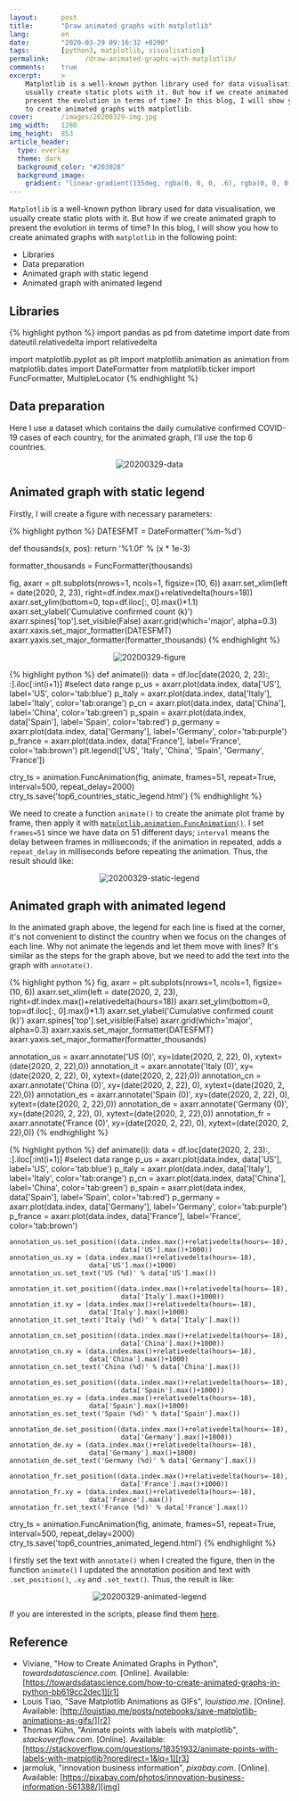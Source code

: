 ```yaml
---
layout:      post
title:       "Draw animated graphs with matplotlib"
lang:        en
date:        "2020-03-29 09:16:32 +0200"
tags:        [python3, matplotlib, visualisation]
permalink:         /draw-animated-graphs-with-matplotlib/
comments:    true
excerpt:     >
    Matplotlib is a well-known python library used for data visualisation, we
    usually create static plots with it. But how if we create animated graph to
    present the evolution in terms of time? In this blog, I will show you how
    to create animated graphs with matplotlib.
cover:       /images/20200329-img.jpg
img_width:   1280
img_height:  853
article_header:
  type: overlay
  theme: dark
  background_color: "#203028"
  background_image:
    gradient: "linear-gradient(135deg, rgba(0, 0, 0, .6), rgba(0, 0, 0, .4))"
---
```


`Matplotlib` is a well-known python library used for data visualisation, we
usually create static plots with it. But how if we create animated graph to
present the evolution in terms of time? In this blog, I will show you how to
create animated graphs with `matplotlib` in the following point:
- Libraries
- Data preparation
- Animated graph with static legend
- Animated graph with animated legend

## Libraries

{% highlight python %}
import pandas as pd
from datetime import date
from dateutil.relativedelta import relativedelta

import matplotlib.pyplot as plt
import matplotlib.animation as animation
from matplotlib.dates import DateFormatter
from matplotlib.ticker import FuncFormatter, MultipleLocator
{% endhighlight %}

## Data preparation
Here I use a dataset which contains the daily cumulative confirmed COVID-19
cases of each country, for the animated graph, I'll use the top 6 countries.

<p align="center">
  <img alt="20200329-data"
  src="{{ site.baseurl }}/images/20200329-data.png"/>
</p>

## Animated graph with static legend
Firstly, I will create a figure with necessary parameters:

{% highlight python %}
DATESFMT = DateFormatter('%m-%d')

def thousands(x, pos):
    return '%1.0f' % (x * 1e-3)

formatter_thousands = FuncFormatter(thousands)

fig, axarr = plt.subplots(nrows=1, ncols=1, figsize=(10, 6))
axarr.set_xlim(left = date(2020, 2, 23), right=df.index.max()+relativedelta(hours=18))
axarr.set_ylim(bottom=0, top=df.iloc[:, 0].max()*1.1)
axarr.set_ylabel('Cumulative confirmed count (k)')
axarr.spines['top'].set_visible(False)
axarr.grid(which='major', alpha=0.3)
axarr.xaxis.set_major_formatter(DATESFMT)
axarr.yaxis.set_major_formatter(formatter_thousands)
{% endhighlight %}

<p align="center">
  <img alt="20200329-figure"
  src="{{ site.baseurl }}/images/20200329-figure.png"/>
</p>

{% highlight python %}
def animate(i):
    data = df.loc[date(2020, 2, 23):, :].iloc[:int(i+1)] #select data range
    p_us = axarr.plot(data.index, data['US'],
                      label='US', color='tab:blue')
    p_italy = axarr.plot(data.index, data['Italy'],
                         label='Italy', color='tab:orange')
    p_cn = axarr.plot(data.index, data['China'],
                      label='China', color='tab:green')
    p_spain = axarr.plot(data.index, data['Spain'],
                         label='Spain', color='tab:red')
    p_germany = axarr.plot(data.index, data['Germany'],
                           label='Germany', color='tab:purple')
    p_france = axarr.plot(data.index, data['France'],
                          label='France', color='tab:brown')
    plt.legend(['US', 'Italy', 'China', 'Spain', 'Germany', 'France'])

ctry_ts = animation.FuncAnimation(fig, animate, frames=51, repeat=True,
                                  interval=500, repeat_delay=2000)
ctry_ts.save('top6_countries_static_legend.html')
{% endhighlight %}

We need to create a function `animate()` to create the animate plot frame by
frame, then apply it with [`matplotlib.animation.FuncAnimation()`][funcAni].
I set `frames=51` since we have data on 51 different days; `interval` means the
delay between frames in milliseconds; if the animation in repeated, adds a
`repeat_delay` in milliseconds before repeating the animation. Thus, the result
should like:

<p align="center">
  <img src="{{ site.baseurl }}/images/20200329-static-legend.gif"
       style="max-width: 720px"
       alt="20200329-static-legend">
</p>

## Animated graph with animated legend
In the animated graph above, the legend for each line is fixed at the corner,
it's not convenient to distinct the country when we focus on the changes of each
line. Why not animate the legends and let them move with lines? It's similar as
the steps for the graph above, but we need to add the text into the graph with
`annotate()`.

{% highlight python %}
fig, axarr = plt.subplots(nrows=1, ncols=1, figsize=(10, 6))
axarr.set_xlim(left = date(2020, 2, 23), right=df.index.max()+relativedelta(hours=18))
axarr.set_ylim(bottom=0, top=df.iloc[:, 0].max()*1.1)
axarr.set_ylabel('Cumulative confirmed count (k)')
axarr.spines['top'].set_visible(False)
axarr.grid(which='major', alpha=0.3)
axarr.xaxis.set_major_formatter(DATESFMT)
axarr.yaxis.set_major_formatter(formatter_thousands)

annotation_us = axarr.annotate('US (0)', xy=(date(2020, 2, 22), 0),
                               xytext=(date(2020, 2, 22),0))
annotation_it = axarr.annotate('Italy (0)', xy=(date(2020, 2, 22), 0),
                               xytext=(date(2020, 2, 22),0))
annotation_cn = axarr.annotate('China (0)', xy=(date(2020, 2, 22), 0),
                               xytext=(date(2020, 2, 22),0))
annotation_es = axarr.annotate('Spain (0)', xy=(date(2020, 2, 22), 0),
                               xytext=(date(2020, 2, 22),0))
annotation_de = axarr.annotate('Germany (0)', xy=(date(2020, 2, 22), 0),
                               xytext=(date(2020, 2, 22),0))
annotation_fr = axarr.annotate('France (0)', xy=(date(2020, 2, 22), 0),
                               xytext=(date(2020, 2, 22),0))
{% endhighlight %}

{% highlight python %}
def animate(i):
    data = df.loc[date(2020, 2, 23):, :].iloc[:int(i+1)] #select data range
    p_us = axarr.plot(data.index, data['US'],
                      label='US', color='tab:blue')
    p_italy = axarr.plot(data.index, data['Italy'],
                         label='Italy', color='tab:orange')
    p_cn = axarr.plot(data.index, data['China'],
                      label='China', color='tab:green')
    p_spain = axarr.plot(data.index, data['Spain'],
                         label='Spain', color='tab:red')
    p_germany = axarr.plot(data.index, data['Germany'],
                           label='Germany', color='tab:purple')
    p_france = axarr.plot(data.index, data['France'],
                          label='France', color='tab:brown')
        
    annotation_us.set_position((data.index.max()+relativedelta(hours=-18),
                                data['US'].max()+1000))
    annotation_us.xy = (data.index.max()+relativedelta(hours=-18),
                        data['US'].max()+1000)
    annotation_us.set_text('US (%d)' % data['US'].max())

    annotation_it.set_position((data.index.max()+relativedelta(hours=-18),
                                data['Italy'].max()+1000))
    annotation_it.xy = (data.index.max()+relativedelta(hours=-18),
                        data['Italy'].max()+1000)
    annotation_it.set_text('Italy (%d)' % data['Italy'].max())

    annotation_cn.set_position((data.index.max()+relativedelta(hours=-18),
                                data['China'].max()+1000))
    annotation_cn.xy = (data.index.max()+relativedelta(hours=-18),
                        data['China'].max()+1000)
    annotation_cn.set_text('China (%d)' % data['China'].max())

    annotation_es.set_position((data.index.max()+relativedelta(hours=-18),
                                data['Spain'].max()+1000))
    annotation_es.xy = (data.index.max()+relativedelta(hours=-18),
                        data['Spain'].max()+1000)
    annotation_es.set_text('Spain (%d)' % data['Spain'].max())

    annotation_de.set_position((data.index.max()+relativedelta(hours=-18),
                                data['Germany'].max()+1000))
    annotation_de.xy = (data.index.max()+relativedelta(hours=-18),
                        data['Germany'].max()+1000)
    annotation_de.set_text('Germany (%d)' % data['Germany'].max())

    annotation_fr.set_position((data.index.max()+relativedelta(hours=-18),
                                data['France'].max()+1000))
    annotation_fr.xy = (data.index.max()+relativedelta(hours=-18),
                        data['France'].max())
    annotation_fr.set_text('France (%d)' % data['France'].max())

ctry_ts = animation.FuncAnimation(fig, animate, frames=51, repeat=True,
                                  interval=500, repeat_delay=2000)
ctry_ts.save('top6_countries_animated_legend.html')
{% endhighlight %}

I firstly set the text with `annotate()` when I created the figure, then in the
function `animate()` I updated the annotation position and text with
`.set_position()`, `.xy` and `.set_text()`. Thus, the result is like:

<p align="center">
  <img src="{{ site.baseurl }}/images/20200329-animated-legend.gif"
       style="max-width: 720px"
       alt="20200329-animated-legend">
</p>

If you are interested in the scripts, please find them [here][notebook].

## Reference
- Viviane, "How to Create Animated Graphs in Python", _towardsdatascience.com_. [Online]. Available: [https://towardsdatascience.com/how-to-create-animated-graphs-in-python-bb619cc2dec1][r1]
- Louis Tiao, "Save Matplotlib Animations as GIFs", _louistiao.me_. [Online]. Available: [http://louistiao.me/posts/notebooks/save-matplotlib-animations-as-gifs/][r2]
- Thomas Kühn, "Animate points with labels with matplotlib", _stackoverflow.com_. [Online]. Available: [https://stackoverflow.com/questions/18351932/animate-points-with-labels-with-matplotlib?noredirect=1&lq=1][r3]
- jarmoluk, "innovation business information", _pixabay.com_. [Online]. Available:
[https://pixabay.com/photos/innovation-business-information-561388/][img]

[r1]: https://towardsdatascience.com/how-to-create-animated-graphs-in-python-bb619cc2dec1
[r2]: http://louistiao.me/posts/notebooks/save-matplotlib-animations-as-gifs/
[r3]: https://stackoverflow.com/questions/18351932/animate-points-with-labels-with-matplotlib?noredirect=1&lq=1
[funcAni]: https://matplotlib.org/3.2.1/api/_as_gen/matplotlib.animation.FuncAnimation.html#matplotlib.animation.FuncAnimation
[notebook]: https://github.com/jingwen-z/python-playground/blob/master/python_for_data_analysis/plotting_and_visualization/animated_graphs.ipynb
[img]: https://pixabay.com/photos/innovation-business-information-561388/
